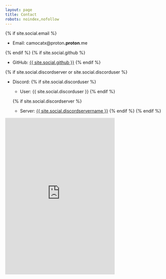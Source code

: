 ```yaml
---
layout: page
title: Contact
robots: noindex,nofollow
---
```

{% if site.social.email %}

- Email: <span class="email">camocatx@proton<b>.proton</b>.me</span>
  
{% endif %}
{% if site.social.github %}

- GitHub: <a href="https://github.com/{{ site.social.github }}"><span>{{ site.social.github }}</span></a>
{% endif %}

{% if site.social.discordserver or site.social.discorduser %}

- Discord:
  {% if site.social.discorduser %}
  - User: {{ site.social.discorduser }}
  {% endif %}

  {% if site.social.discordserver %}
  - Server: <a href="https://discord.gg/{{ site.social.discordserver }}"><span>{{ site.social.discordservername }}</span></a>
  {% endif %}
{% endif %}

<div><iframe src="https://discord.com/widget?id=1254936016582737950&theme=dark" width="350" height="500" allowtransparency="true" frameborder="0" sandbox="allow-popups allow-popups-to-escape-sandbox allow-same-origin allow-scripts"></iframe></div>
